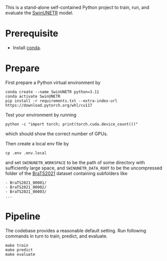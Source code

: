 This is a stand-alone self-contained Python project to train, run, and evaluate the [SwinUNETR](https://arxiv.org/abs/2201.01266) model.

# Prerequisite

- Install [conda](https://docs.conda.io/en/latest/).

# Prepare

First prepare a Python virtual environment by
```
conda create --name SwinUNETR python=3.11
conda activate SwinUNETR
pip install -r requirements.txt --extra-index-url https://download.pytorch.org/whl/cu117
```

Test your environment by running
```
python -c "import torch; print(torch.cuda.device_count())"
```
which should show the correct number of GPUs.

Then create a local env file by
```
cp .env .env.local
```
and set `SWINUNETR_WORKSPACE` to be the path of some directory with sufficiently large space, and `SWINUNETR_DATA_ROOT` to be the uncompressed folder of the [BraTS2021](http://braintumorsegmentation.org/) dataset containing subfolders like
```
- BraTS2021_00001/
- BraTS2021_00002/
- BraTS2021_00003/
...
```

# Pipeline

The codebase provides a reasonable default setting. Run following commands in turn to train, predict, and evaluate.
```
make train
make predict
make evaluate
```

